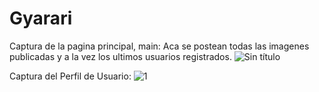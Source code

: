 # Gyarari

Captura de la pagina principal, main: Aca se postean todas las imagenes publicadas y a la vez los ultimos usuarios registrados.
![Sin título](https://user-images.githubusercontent.com/53662158/63637763-07649f00-c657-11e9-9410-66216e08da07.png)

Captura del Perfil de Usuario:
![1](https://user-images.githubusercontent.com/53662158/63637700-b86a3a00-c655-11e9-8019-208b3d43d24b.png)
